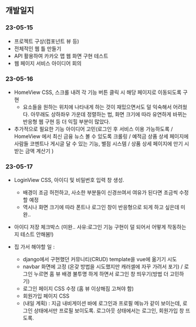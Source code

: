 ## 개발일지

### 23-05-15

- 프로젝트 구상(컴포넌트 뷰 등)
- 전체적인 웹 틀 만들기
- API 활용하여 카카오 맵 웹 화면 구현 테스트
- 웹 페이지 서비스 아이디어 회의 

### 23-05-16

- HomeView CSS, 스크롤 내려 각 기능 버튼 클릭 시 해당 페이지로 이동되도록 구현 
     - 요소들을 원하는 위치에 나타내게 하는 것이 재밌으면서도 덜 익숙해서 어려웠다. 아무래도 상하좌우 가운데 정렬하는 법, 화면 크기에 따라 유연하게 바뀌는 반응형 웹 구현 등 더 익힐 부분이 많았다.
- 추가적으로 필요한 기능 아이디어 고민(로그인 후 서비스 이용 가능하도록 / HomeView 에서 최신 금융 뉴스 볼 수 있도록 크롤링 / 예적금 상품 상세 페이지에 사람들 코멘트나 게시글 달 수 있는 기능, 별점 시스템 / 상품 상세 페이지에 만기 시 받는 금액 계산기 )

### 23-05-17

- LoginView CSS, 아이디 및 비밀번호 입력 창 생성. 
     - 배경이 조금 허전하고, 사소한 부분들이 신경쓰여서 여유가 된다면 조금씩 수정할 예정 
     - 역시나 화면 크기에 따라 폰트나 로그인 창이 반응형으로 되게 하고 싶은데 미완.. 
- 아이디 저장 체크박스 (미완.. 사유:로그인 기능 구현이 덜 되어서 어떻게 작동하는 지 테스트 안해봄!)

- 집 가서 해야할 일 : 
     - django에서 구현했던 커뮤니티(CRUD) template을 vue에 옮기기 시도 
     - navbar 화면에 고정 (온갖 방법을 시도했지만 캐러셀에 자꾸 가려서 포기) / 로그인 누르면 홈 뷰 배경 불투명 하게 하면서 로그인 창 띄우기(방법 더 고민하기)
     - 로그인 페이지 CSS 수정 (홈 뷰 이상해짐 고쳐야 함)
     - 회원가입 페이지 CSS 
     - (내일 계획) : 지금 내비게이션 바에 로그인과 프로필 메뉴가 같이 보이는데, 로그인 상태에서만 프로필 보이도록. 로그아웃 상태에서는 로그인, 회원가입 창 뜨도록. 


